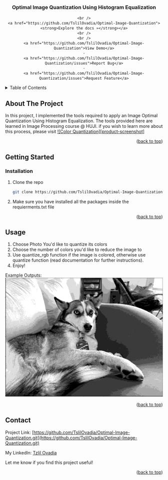 <!-- PROJECT LOGO -->
<br />
<div align="center">
  <a href="https://github.com/TslilOvadia/Optimal-Image-Quantization">
  </a>

<h3 align="center">Optimal Image Quantization Using Histogram Equalization</h3>

  <p align="center">
    
    <br />
    <a href="https://github.com/TslilOvadia/Optimal-Image-Quantization"><strong>Explore the docs »</strong></a>
    <br />
    <br />
    <a href="https://github.com/TslilOvadia/Optimal-Image-Quantization">View Demo</a>
    ·
    <a href="https://github.com/TslilOvadia/Optimal-Image-Quantization/issues">Report Bug</a>
    ·
    <a href="https://github.com/TslilOvadia/Optimal-Image-Quantization/issues">Request Feature</a>
  </p>
</div>



<!-- TABLE OF CONTENTS -->
<details>
  <summary>Table of Contents</summary>
  <ol>
    <li>
      <a href="#about-the-project">About The Project</a>
      <ul>
      </ul>
    </li>
    <li>
      <a href="#getting-started">Getting Started</a>
      <ul>
        <li><a href="#prerequisites">Prerequisites</a></li>
        <li><a href="#installation">Installation</a></li>
      </ul>
    </li>
    <li><a href="#usage">Usage</a></li>
    <li><a href="#contact">Contact</a></li>
  </ol>
</details>



<!-- ABOUT THE PROJECT -->
## About The Project
In this project, I implemented the tools required to apply an Image Optimal Quantization Using Histogram Equalization.
The tools provided here are learned in Image Processing course @ HUJI.
if you wish to learn more about this process, please visit [![Color Quantization][product-screenshot]](https://en.wikipedia.org/wiki/Color_quantization)



<p align="right">(<a href="#top">back to top</a>)</p>

## Getting Started

<!-- GETTING STARTED -->


### Installation

1. Clone the repo
   ```sh
   git clone https://github.com/TslilOvadia/Optimal-Image-Quantization.git
   ```
2. Make sure you have installed all the packages inside the requierments.txt file


<p align="right">(<a href="#top">back to top</a>)</p>



<!-- USAGE EXAMPLES -->
## Usage
1. Choose Photo You'd like to quantize its colors
2. Choose the number of colors you'd like to reduce the image to
3. Use quantize_rgb function if the image is colored, otherwise use quantize function (read documentation for further instructions).
4. Enjoy!

Example Outputs:
![RGB out](BW_out.png?raw=true "Title")



<p align="right">(<a href="#top">back to top</a>)</p>


<!-- CONTACT -->
## Contact

Project Link: [https://github.com/TslilOvadia/Optimal-Image-Quantization.git](https://github.com/TslilOvadia/Optimal-Image-Quantization.git)

My LinkedIn: [Tzlil Ovadia](https://www.linkedin.com/in/tzlil-ovadia/)

Let me know if you find this project useful!

<p align="right">(<a href="#top">back to top</a>)</p>



